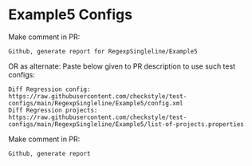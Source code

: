 # Example5 Configs
Make comment in PR:
```
Github, generate report for RegexpSingleline/Example5
```
OR as alternate:
Paste below given to PR description to use such test configs:
```
Diff Regression config: https://raw.githubusercontent.com/checkstyle/test-configs/main/RegexpSingleline/Example5/config.xml
Diff Regression projects: https://raw.githubusercontent.com/checkstyle/test-configs/main/RegexpSingleline/Example5/list-of-projects.properties
```
Make comment in PR:
```
Github, generate report
```
